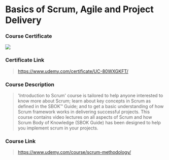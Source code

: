 # Basics of Scrum, Agile and Project Delivery

### Course Certificate
![](https://udemy-certificate.s3.amazonaws.com/image/UC-80WXGKFT.jpg?l=null)

### Certificate Link
> https://www.udemy.com/certificate/UC-80WXGKFT/

### Course Description
> 'Introduction to Scrum' course is tailored to help anyone interested to know more about Scrum; learn about key concepts in Scrum as defined in the SBOK™ Guide; and to get a basic understanding of how Scrum framework works in delivering successful projects. 
> This course contains video lectures on all aspects of Scrum and how Scrum Body of Knowledge (SBOK Guide) has been designed to help you implement scrum in your projects. 

### Course Link
> https://www.udemy.com/course/scrum-methodology/
